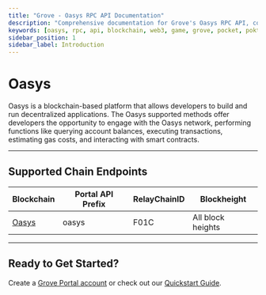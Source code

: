 ```yaml
---
title: "Grove - Oasys RPC API Documentation"
description: "Comprehensive documentation for Grove's Oasys RPC API, covering endpoint details and integration strategies for blockchain developers."
keywords: [oasys, rpc, api, blockchain, web3, game, grove, pocket, pokt, gamefi, hub]
sidebar_position: 1
sidebar_label: Introduction
---
```


# Oasys

Oasys is a blockchain-based platform that allows developers to build and run decentralized applications. The Oasys supported methods offer developers the opportunity to engage with the Oasys network, performing functions like querying account balances, executing transactions, estimating gas costs, and interacting with smart contracts.

---

## Supported Chain Endpoints

| Blockchain                                   | Portal API Prefix      | RelayChainID | Blockheight         |
| -------------------------------------------- | ---------------------- | ------------ | ------------------- |
| [Oasys](./endpoints/oasys)   | oasys          | F01C         | All block heights |

---

## Ready to Get Started?

Create a [Grove Portal account](https://portal.grove.city) or check out our [Quickstart Guide](/guides/getting-started/quickstart).
